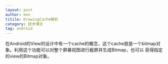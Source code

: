 ```yaml
---
layout: post
author: mxn
titile: DrawingCache解析
category: 技术博文
tag: android
---
```


在Android的View的设计中有一个cache的概念，这个cache就是一个bitmap对象。利用这个功能可以对整个屏幕视图进行截屏并生成Bitmap，也可以
获得指定的view的Bitmap对象。
